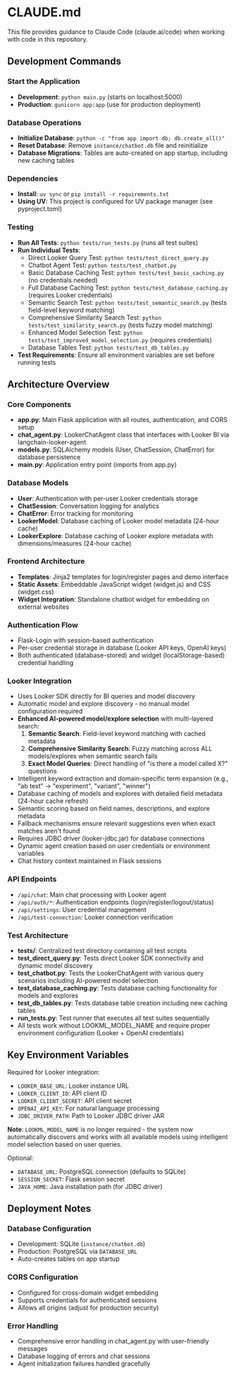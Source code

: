 # CLAUDE.md

This file provides guidance to Claude Code (claude.ai/code) when working with code in this repository.

## Development Commands

### Start the Application
- **Development**: `python main.py` (starts on localhost:5000)
- **Production**: `gunicorn app:app` (use for production deployment)

### Database Operations
- **Initialize Database**: `python -c "from app import db; db.create_all()"`
- **Reset Database**: Remove `instance/chatbot.db` file and reinitialize
- **Database Migrations**: Tables are auto-created on app startup, including new caching tables

### Dependencies
- **Install**: `uv sync` or `pip install -r requirements.txt`
- **Using UV**: This project is configured for UV package manager (see pyproject.toml)

### Testing
- **Run All Tests**: `python tests/run_tests.py` (runs all test suites)
- **Run Individual Tests**:
  - Direct Looker Query Test: `python tests/test_direct_query.py`
  - Chatbot Agent Test: `python tests/test_chatbot.py`
  - Basic Database Caching Test: `python tests/test_basic_caching.py` (no credentials needed)
  - Full Database Caching Test: `python tests/test_database_caching.py` (requires Looker credentials)
  - Semantic Search Test: `python tests/test_semantic_search.py` (tests field-level keyword matching)
  - Comprehensive Similarity Search Test: `python tests/test_similarity_search.py` (tests fuzzy model matching)
  - Enhanced Model Selection Test: `python tests/test_improved_model_selection.py` (requires credentials)
  - Database Tables Test: `python tests/test_db_tables.py`
- **Test Requirements**: Ensure all environment variables are set before running tests

## Architecture Overview

### Core Components
- **app.py**: Main Flask application with all routes, authentication, and CORS setup
- **chat_agent.py**: LookerChatAgent class that interfaces with Looker BI via langchain-looker-agent
- **models.py**: SQLAlchemy models (User, ChatSession, ChatError) for database persistence
- **main.py**: Application entry point (imports from app.py)

### Database Models
- **User**: Authentication with per-user Looker credentials storage
- **ChatSession**: Conversation logging for analytics
- **ChatError**: Error tracking for monitoring
- **LookerModel**: Database caching of Looker model metadata (24-hour cache)
- **LookerExplore**: Database caching of Looker explore metadata with dimensions/measures (24-hour cache)

### Frontend Architecture
- **Templates**: Jinja2 templates for login/register pages and demo interface
- **Static Assets**: Embeddable JavaScript widget (widget.js) and CSS (widget.css)
- **Widget Integration**: Standalone chatbot widget for embedding on external websites

### Authentication Flow
- Flask-Login with session-based authentication
- Per-user credential storage in database (Looker API keys, OpenAI keys)
- Both authenticated (database-stored) and widget (localStorage-based) credential handling

### Looker Integration
- Uses Looker SDK directly for BI queries and model discovery
- Automatic model and explore discovery - no manual model configuration required
- **Enhanced AI-powered model/explore selection** with multi-layered search:
  1. **Semantic Search**: Field-level keyword matching with cached metadata
  2. **Comprehensive Similarity Search**: Fuzzy matching across ALL models/explores when semantic search fails
  3. **Exact Model Queries**: Direct handling of "is there a model called X?" questions
- Intelligent keyword extraction and domain-specific term expansion (e.g., "ab test" → "experiment", "variant", "winner")
- Database caching of models and explores with detailed field metadata (24-hour cache refresh)
- Semantic scoring based on field names, descriptions, and explore metadata
- Fallback mechanisms ensure relevant suggestions even when exact matches aren't found
- Requires JDBC driver (looker-jdbc.jar) for database connections
- Dynamic agent creation based on user credentials or environment variables
- Chat history context maintained in Flask sessions

### API Endpoints
- `/api/chat`: Main chat processing with Looker agent
- `/api/auth/*`: Authentication endpoints (login/register/logout/status)
- `/api/settings`: User credential management
- `/api/test-connection`: Looker connection verification

### Test Architecture
- **tests/**: Centralized test directory containing all test scripts
- **test_direct_query.py**: Tests direct Looker SDK connectivity and dynamic model discovery
- **test_chatbot.py**: Tests the LookerChatAgent with various query scenarios including AI-powered model selection
- **test_database_caching.py**: Tests database caching functionality for models and explores
- **test_db_tables.py**: Tests database table creation including new caching tables
- **run_tests.py**: Test runner that executes all test suites sequentially
- All tests work without LOOKML_MODEL_NAME and require proper environment configuration (Looker + OpenAI credentials)

## Key Environment Variables

Required for Looker integration:
- `LOOKER_BASE_URL`: Looker instance URL
- `LOOKER_CLIENT_ID`: API client ID  
- `LOOKER_CLIENT_SECRET`: API client secret
- `OPENAI_API_KEY`: For natural language processing
- `JDBC_DRIVER_PATH`: Path to Looker JDBC driver JAR

**Note**: `LOOKML_MODEL_NAME` is no longer required - the system now automatically discovers and works with all available models using intelligent model selection based on user queries.

Optional:
- `DATABASE_URL`: PostgreSQL connection (defaults to SQLite)
- `SESSION_SECRET`: Flask session secret
- `JAVA_HOME`: Java installation path (for JDBC driver)

## Deployment Notes

### Database Configuration
- Development: SQLite (`instance/chatbot.db`)
- Production: PostgreSQL via `DATABASE_URL`
- Auto-creates tables on app startup

### CORS Configuration
- Configured for cross-domain widget embedding
- Supports credentials for authenticated sessions
- Allows all origins (adjust for production security)

### Error Handling
- Comprehensive error handling in chat_agent.py with user-friendly messages
- Database logging of errors and chat sessions
- Agent initialization failures handled gracefully